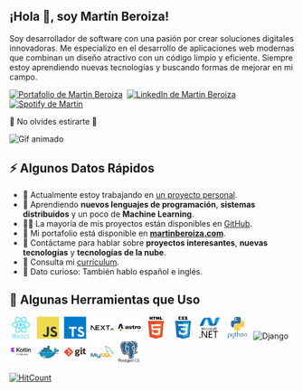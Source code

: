 ## ¡Hola 👋, soy Martín Beroiza!

Soy desarrollador de software con una pasión por crear soluciones digitales innovadoras. Me especializo en el desarrollo de aplicaciones web modernas que combinan un diseño atractivo con un código limpio y eficiente. Siempre estoy aprendiendo nuevas tecnologías y buscando formas de mejorar en mi campo.

<p align="left">
<a href="https://martinberoiza.me"><img src="https://img.shields.io/badge/-🌍%20Portafolio%20de%20Martin%20Beroiza-4E69C8?style=flat-round&logo=&logoColor=white" alt="Portafolio de Martin Beroiza"/></a>&nbsp;
<a href="https://www.linkedin.com/in/martinberoiza/"><img src="https://img.shields.io/badge/-💼%20LinkedIn%20de%20Martin-0077B5?style=flat-round&logo=linkedin&logoColor=white" alt="LinkedIn de Martin Beroiza"/></a>&nbsp;
<a href="https://open.spotify.com/user/nwpmjw3741bwlkv1vtnn8gk5c?si=55c78a86d75d4f98"><img src="https://img.shields.io/badge/-%20Spotify%20de%20Martin-1DB954?style=flat-round&logo=spotify&logoColor=white" alt="Spotify de Martin"/></a>
</p>

🧘 No olvides estirarte 🧘

![Gif animado](https://media1.giphy.com/media/13HgwGsXF0aiGY/giphy.gif)

## ⚡️ Algunos Datos Rápidos

- 🔭 Actualmente estoy trabajando en [un proyecto personal](https://github.com/martinberoiza/proyecto).
- 🧐 Aprendiendo **nuevos lenguajes de programación**, **sistemas distribuidos** y un poco de **Machine Learning**.
- 👨‍💻 La mayoría de mis proyectos están disponibles en [GitHub](https://github.com/Kuribo50).
- 📝 Mi portafolio está disponible en [**martinberoiza.com**](https://martinberoiza.vercel.app/).
- 💬 Contáctame para hablar sobre **proyectos interesantes**, **nuevas tecnologías** y **tecnologías de la nube**.
- 📙 Consulta mi [currículum](https://drive.google.com/file/d/1X-K--dBE6qTyJf-R2Yw47Nd7_VgLQyMy/view?usp=drive_link).
- 🎉 Dato curioso: También hablo español e inglés.

## 🚀 Algunas Herramientas que Uso

<p align="left">
<img src="https://raw.githubusercontent.com/devicons/devicon/master/icons/react/react-original-wordmark.svg" alt="React" width="40" height="40"/>&nbsp;
<img src="https://raw.githubusercontent.com/devicons/devicon/master/icons/javascript/javascript-original.svg" alt="JavaScript" width="40" height="40"/>&nbsp;
<img src="https://raw.githubusercontent.com/devicons/devicon/master/icons/typescript/typescript-original.svg" alt="TypeScript" width="40" height="40"/>&nbsp;
<img src="https://raw.githubusercontent.com/devicons/devicon/master/icons/nextjs/nextjs-original-wordmark.svg" alt="Next.js" width="40" height="40"/>&nbsp;
<img src="https://raw.githubusercontent.com/devicons/devicon/master/icons/astro/astro-original-wordmark.svg" alt="Astro" width="40" height="40"/>&nbsp;
<img src="https://raw.githubusercontent.com/devicons/devicon/master/icons/html5/html5-original-wordmark.svg" alt="HTML5" width="40" height="40"/>&nbsp;
<img src="https://raw.githubusercontent.com/devicons/devicon/master/icons/css3/css3-original-wordmark.svg" alt="CSS3" width="40" height="40"/>&nbsp;
<img src="https://raw.githubusercontent.com/devicons/devicon/master/icons/dot-net/dot-net-original-wordmark.svg" alt=".NET" width="40" height="40"/>&nbsp;
<img src="https://raw.githubusercontent.com/devicons/devicon/master/icons/python/python-original-wordmark.svg" alt="Python" width="40" height="40"/>&nbsp;
<img src="https://raw.githubusercontent.com/devicons/devicon/master/icons/django/django-original-wordmark.svg" alt="Django" width="40" height="40"/>&nbsp;
<img src="https://raw.githubusercontent.com/devicons/devicon/master/icons/kotlin/kotlin-original-wordmark.svg" alt="Kotlin" width="40" height="40"/>&nbsp;
<img src="https://raw.githubusercontent.com/devicons/devicon/master/icons/docker/docker-original.svg" alt="Docker" width="40" height="40"/>&nbsp;
<img src="https://raw.githubusercontent.com/devicons/devicon/master/icons/git/git-original-wordmark.svg" alt="Git" width="40" height="40"/>&nbsp;
<img src="https://raw.githubusercontent.com/devicons/devicon/master/icons/mysql/mysql-original-wordmark.svg" alt="MySQL" width="40" height="40"/>&nbsp;
<img src="https://raw.githubusercontent.com/devicons/devicon/master/icons/postgresql/postgresql-original-wordmark.svg" alt="PostgreSQL" width="40" height="40"/>
</p>

[![HitCount](https://hits.dwyl.com/martinberoiza/martinberoiza/martinberoiza.svg?style=flat-square)](http://hits.dwyl.com/martinberoiza/martinberoiza/martinberoiza.svg)
